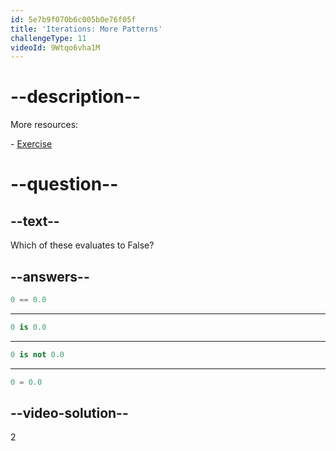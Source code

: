 ```yaml
---
id: 5e7b9f070b6c005b0e76f05f
title: 'Iterations: More Patterns'
challengeType: 11
videoId: 9Wtqo6vha1M
---
```


# --description--

More resources:

\- [Exercise](https://www.youtube.com/watch?v=kjxXZQw0uPg)

# --question--

## --text--

Which of these evaluates to False?

## --answers--

```python
0 == 0.0
```

---

```python
0 is 0.0
```

---

```python
0 is not 0.0
```

---

```python
0 = 0.0
```

## --video-solution--

2

